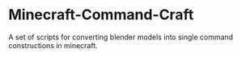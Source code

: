 # Minecraft-Command-Craft
A set of scripts for converting blender models into single command constructions in minecraft.
